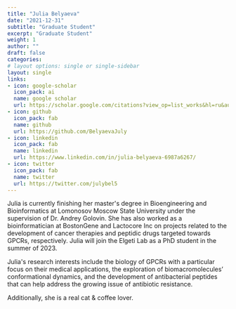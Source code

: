 ```yaml
---
title: "Julia Belyaeva"
date: "2021-12-31"
subtitle: "Graduate Student"
excerpt: "Graduate Student"
weight: 1
author: ""
draft: false
categories:
# layout options: single or single-sidebar
layout: single
links:
- icon: google-scholar
  icon_pack: ai
  name: google scholar
  url: https://scholar.google.com/citations?view_op=list_works&hl=ru&authuser=2&user=_qnh5a0AAAAJ&gmla=AJsN-F5CBYGFE9GMCrB4I2Ops0pJHe5qkIYvL8uA91dQFufxxVadTFU5yYAztlgVKtgCBuTP7YEXcHRtI23VkGxpQPPOZMdrgRlIZsl5f41UR3W7d6i3l9C7RR4UUdmEyuQDZnpucQEkwWu
- icon: github
  icon_pack: fab
  name: github
  url: https://github.com/BelyaevaJuly
- icon: linkedin
  icon_pack: fab
  name: linkedin
  url: https://www.linkedin.com/in/julia-belyaeva-6987a6267/
- icon: twitter
  icon_pack: fab 
  name: twitter
  url: https://twitter.com/julybel5
---
```


Julia is currently finishing her master's degree in Bioengineering and Bioinformatics at Lomonosov Moscow State University under the supervision of Dr. Andrey Golovin. She has also worked as a bioinformatician at BostonGene and Lactocore Inc on projects related to the development of cancer therapies and peptidic drugs targeted towards GPCRs, respectively. Julia will join the Elgeti Lab as a PhD student in the summer of 2023.

Julia's research interests include the biology of GPCRs with a particular focus on their medical applications, the exploration of biomacromolecules’ conformational dynamics, and the development of antibacterial peptides that can help address the growing issue of antibiotic resistance.

Additionally, she is a real cat & coffee lover.